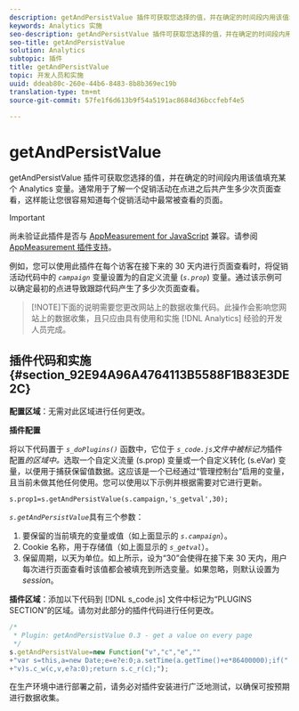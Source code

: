 ```yaml
---
description: getAndPersistValue 插件可获取您选择的值，并在确定的时间段内用该值填充某个 Analytics 变量。通常用于了解一个促销活动在点进之后共产生多少次页面查看，这样能让您很容易知道每个促销活动中最常被查看的页面。
keywords: Analytics 实施
seo-description: getAndPersistValue 插件可获取您选择的值，并在确定的时间段内用该值填充某个 Analytics 变量。通常用于了解一个促销活动在点进之后共产生多少次页面查看，这样能让您很容易知道每个促销活动中最常被查看的页面。
seo-title: getAndPersistValue
solution: Analytics
subtopic: 插件
title: getAndPersistValue
topic: 开发人员和实施
uuid: ddeab80c-260e-44b6-8483-8b8b369ec19b
translation-type: tm+mt
source-git-commit: 57fe1f6d613b9f54a5191ac8684d36bccfebf4e5

---
```



# getAndPersistValue

getAndPersistValue 插件可获取您选择的值，并在确定的时间段内用该值填充某个 Analytics 变量。通常用于了解一个促销活动在点进之后共产生多少次页面查看，这样能让您很容易知道每个促销活动中最常被查看的页面。

>[!IMPORTANT]
>
>尚未验证此插件是否与 [AppMeasurement for JavaScript](/help/implement/js-implementation/c-appmeasurement-js/appmeasure-mjs.md) 兼容。请参阅 [AppMeasurement 插件支持](/help/implement/js-implementation/c-appmeasurement-js/plugins-support.md)。

例如，您可以使用此插件在每个访客在接下来的 30 天内进行页面查看时，将促销活动代码中的 *`campaign`* 变量设置为的自定义流量 (*`s.prop`*) 变量。通过该示例可以确定最初的点进导致跟踪代码产生了多少次页面查看。

> [!NOTE]下面的说明需要您更改网站上的数据收集代码。此操作会影响您网站上的数据收集，且只应由具有使用和实施 [!DNL Analytics] 经验的开发人员完成。

## 插件代码和实施 {#section_92E94A96A4764113B5588F1B83E3DE2C}

**配置区域**：无需对此区域进行任何更改。

**插件配置**

将以下代码置于 *`s_doPlugins()`* 函数中，它位于 *`s_code.js`文件中被标记为*&#x200B;插件配置&#x200B;*的区域中。*&#x200B;选取一个自定义流量 (s.prop) 变量或一个自定义转化 (s.eVar) 变量，以便用于捕获保留值数据。这应该是一个已经通过“管理控制台”启用的变量，且当前未做其他任何使用。您可以使用以下示例并根据需要对它进行更新。

`s.prop1=s.getAndPersistValue(s.campaign,'s_getval',30);`

*`s.getAndPersistValue`*&#x200B;具有三个参数：

1. 要保留的当前填充的变量或值（如上面显示的 *`s.campaign`*）。
1. Cookie 名称，用于存储值（如上面显示的 *`s_getval`*）。
1. 保留周期，以天为单位。如上所示，设为“30”会使得在接下来 30 天内，用户每次进行页面查看时该值都会被填充到所选变量。如果忽略，则默认设置为 *session*。

**插件区域**：添加以下代码到 [!DNL s_code.js] 文件中标记为“PLUGINS SECTION”的区域。请勿对此部分的插件代码进行任何更改。

```js
/* 
 * Plugin: getAndPersistValue 0.3 - get a value on every page 
 */ 
s.getAndPersistValue=new Function("v","c","e","" 
+"var s=this,a=new Date;e=e?e:0;a.setTime(a.getTime()+e*86400000);if(" 
+"v)s.c_w(c,v,e?a:0);return s.c_r(c);");
```

在生产环境中进行部署之前，请务必对插件安装进行广泛地测试，以确保可按预期进行数据收集。
